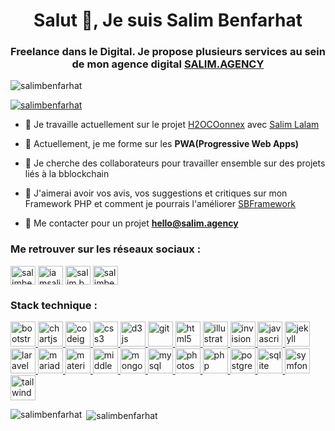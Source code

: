 <h1 align="center">Salut 👋, Je suis Salim Benfarhat</h1>
<h3 align="center">Freelance dans le Digital. Je propose plusieurs services au sein de mon agence digital <a href="https://salim.agency" target="blank">SALIM.AGENCY</a></h3>

<p align="left"> <img src="https://komarev.com/ghpvc/?username=salimbenfarhat&label=Profile%20views&color=0e75b6&style=flat" alt="salimbenfarhat" /> </p>

<p align="left"> <a href="https://github.com/ryo-ma/github-profile-trophy"><img src="https://github-profile-trophy.vercel.app/?username=salimbenfarhat" alt="salimbenfarhat" /></a> </p>

- 🔭 Je travaille actuellement sur le projet [H2OCOonnex](https://www.h2oconnex.com) avec [Salim Lalam](https://github.com/lilimsa)

- 🌱 Actuellement, je me forme sur les **PWA(Progressive Web Apps)**

- 👯 Je cherche des collaborateurs pour travailler ensemble sur des projets liés à la bblockchain

- 🤝 J'aimerai avoir vos avis, vos suggestions et critiques sur mon Framework PHP et comment je pourrais l'améliorer [SBFramework](https://github.com/salimbenfarhat/SBFramework)

- 💬 Me contacter pour un projet **hello@salim.agency**

<h3 align="left">Me retrouver sur les réseaux sociaux :</h3>
<p align="left">
<a href="https://linkedin.com/in/salimbenfarhat" target="blank"><img align="center" src="https://cdn.jsdelivr.net/npm/simple-icons@3.0.1/icons/linkedin.svg" alt="salimbenfarhat" height="30" width="40" /></a>
<a href="https://fb.com/iamsalimbenfarhat" target="blank"><img align="center" src="https://cdn.jsdelivr.net/npm/simple-icons@3.0.1/icons/facebook.svg" alt="iamsalimbenfarhat" height="30" width="40" /></a>
<a href="https://instagram.com/salim.benfarhat" target="blank"><img align="center" src="https://cdn.jsdelivr.net/npm/simple-icons@3.0.1/icons/instagram.svg" alt="salim.benfarhat" height="30" width="40" /></a>
<a href="https://medium.com/salimbenfarhat" target="blank"><img align="center" src="https://cdn.jsdelivr.net/npm/simple-icons@3.0.1/icons/medium.svg" alt="salimbenfarhat" height="30" width="40" /></a>
</p>

<h3 align="left">Stack technique :</h3>
<p align="left"> <a href="https://getbootstrap.com" target="_blank"> <img src="https://devicons.github.io/devicon/devicon.git/icons/bootstrap/bootstrap-plain.svg" alt="bootstrap" width="40" height="40"/> </a> <a href="https://www.chartjs.org" target="_blank"> <img src="https://www.chartjs.org/media/logo-title.svg" alt="chartjs" width="40" height="40"/> </a> <a href="https://codeigniter.com" target="_blank"> <img src="https://cdn.worldvectorlogo.com/logos/codeigniter.svg" alt="codeigniter" width="40" height="40"/> </a> <a href="https://www.w3schools.com/css/" target="_blank"> <img src="https://devicons.github.io/devicon/devicon.git/icons/css3/css3-original-wordmark.svg" alt="css3" width="40" height="40"/> </a> <a href="https://d3js.org/" target="_blank"> <img src="https://devicons.github.io/devicon/devicon.git/icons/d3js/d3js-original.svg" alt="d3js" width="40" height="40"/> </a> <a href="https://git-scm.com/" target="_blank"> <img src="https://www.vectorlogo.zone/logos/git-scm/git-scm-icon.svg" alt="git" width="40" height="40"/> </a> <a href="https://www.w3.org/html/" target="_blank"> <img src="https://devicons.github.io/devicon/devicon.git/icons/html5/html5-original-wordmark.svg" alt="html5" width="40" height="40"/> </a> <a href="https://www.adobe.com/in/products/illustrator.html" target="_blank"> <img src="https://www.vectorlogo.zone/logos/adobe_illustrator/adobe_illustrator-icon.svg" alt="illustrator" width="40" height="40"/> </a> <a href="https://www.invisionapp.com/" target="_blank"> <img src="https://www.vectorlogo.zone/logos/invisionapp/invisionapp-icon.svg" alt="invision" width="40" height="40"/> </a> <a href="https://developer.mozilla.org/en-US/docs/Web/JavaScript" target="_blank"> <img src="https://devicons.github.io/devicon/devicon.git/icons/javascript/javascript-original.svg" alt="javascript" width="40" height="40"/> </a> <a href="https://jekyllrb.com/" target="_blank"> <img src="https://www.vectorlogo.zone/logos/jekyllrb/jekyllrb-icon.svg" alt="jekyll" width="40" height="40"/> </a> <a href="https://laravel.com/" target="_blank"> <img src="https://devicons.github.io/devicon/devicon.git/icons/laravel/laravel-plain-wordmark.svg" alt="laravel" width="40" height="40"/> </a> <a href="https://mariadb.org/" target="_blank"> <img src="https://www.vectorlogo.zone/logos/mariadb/mariadb-icon.svg" alt="mariadb" width="40" height="40"/> </a> <a href="https://materializecss.com/" target="_blank"> <img src="https://raw.githubusercontent.com/prplx/svg-logos/5585531d45d294869c4eaab4d7cf2e9c167710a9/svg/materialize.svg" alt="materialize" width="40" height="40"/> </a> <a href="https://middlemanapp.com/" target="_blank"> <img src="https://raw.githubusercontent.com/leungwensen/svg-icon/b84b3f3a3da329b7c1d02346865f8e98beb05413/dist/svg/logos/middleman.svg" alt="middleman" width="40" height="40"/> </a> <a href="https://www.mongodb.com/" target="_blank"> <img src="https://devicons.github.io/devicon/devicon.git/icons/mongodb/mongodb-original-wordmark.svg" alt="mongodb" width="40" height="40"/> </a> <a href="https://www.mysql.com/" target="_blank"> <img src="https://devicons.github.io/devicon/devicon.git/icons/mysql/mysql-original-wordmark.svg" alt="mysql" width="40" height="40"/> </a> <a href="https://www.photoshop.com/en" target="_blank"> <img src="https://devicons.github.io/devicon/devicon.git/icons/photoshop/photoshop-plain.svg" alt="photoshop" width="40" height="40"/> </a> <a href="https://www.php.net" target="_blank"> <img src="https://devicons.github.io/devicon/devicon.git/icons/php/php-original.svg" alt="php" width="40" height="40"/> </a> <a href="https://www.postgresql.org" target="_blank"> <img src="https://devicons.github.io/devicon/devicon.git/icons/postgresql/postgresql-original-wordmark.svg" alt="postgresql" width="40" height="40"/> </a> <a href="https://www.sqlite.org/" target="_blank"> <img src="https://www.vectorlogo.zone/logos/sqlite/sqlite-icon.svg" alt="sqlite" width="40" height="40"/> </a> <a href="https://symfony.com" target="_blank"> <img src="https://symfony.com/logos/symfony_black_03.svg" alt="symfony" width="40" height="40"/> </a> <a href="https://tailwindcss.com/" target="_blank"> <img src="https://www.vectorlogo.zone/logos/tailwindcss/tailwindcss-icon.svg" alt="tailwind" width="40" height="40"/> </a> </p>

<p><img align="left" src="https://github-readme-stats.vercel.app/api/top-langs?username=salimbenfarhat&show_icons=true&locale=fr&layout=compact" alt="salimbenfarhat" /></p>

<p>&nbsp;<img align="center" src="https://github-readme-stats.vercel.app/api?username=salimbenfarhat&show_icons=true&locale=fr" alt="salimbenfarhat" /></p>
